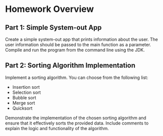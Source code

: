 # Homework Overview

## Part 1: Simple System-out App
Create a simple system-out app that prints information about the user. The user information should be passed to the main function as a parameter. Compile and run the program from the command line using the JDK.

## Part 2: Sorting Algorithm Implementation
Implement a sorting algorithm. You can choose from the following list:
- Insertion sort
- Selection sort
- Bubble sort
- Merge sort
- Quicksort

Demonstrate the implementation of the chosen sorting algorithm and ensure that it effectively sorts the provided data. Include comments to explain the logic and functionality of the algorithm.
